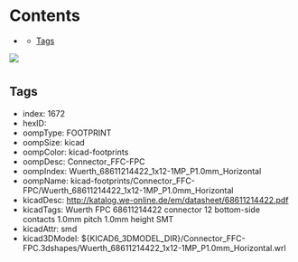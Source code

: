 



Contents
========

* [](#)
	* [Tags](#tags)
  
![][im]
# 

## Tags

- index: 1672
- hexID: 
- oompType: FOOTPRINT
- oompSize: kicad
- oompColor: kicad-footprints
- oompDesc: Connector_FFC-FPC
- oompIndex: Wuerth_68611214422_1x12-1MP_P1.0mm_Horizontal
- oompName: kicad-footprints/Connector_FFC-FPC/Wuerth_68611214422_1x12-1MP_P1.0mm_Horizontal
- kicadDesc: http://katalog.we-online.de/em/datasheet/68611214422.pdf
- kicadTags: Wuerth FPC 68611214422 connector 12 bottom-side contacts 1.0mm pitch 1.0mm height SMT
- kicadAttr: smd
- kicad3DModel: ${KICAD6_3DMODEL_DIR}/Connector_FFC-FPC.3dshapes/Wuerth_68611214422_1x12-1MP_P1.0mm_Horizontal.wrl



[im]: image.png
